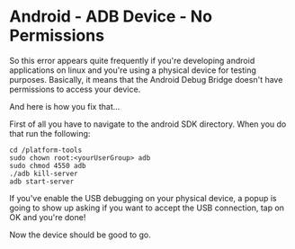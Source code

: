 # Android - ADB Device - No Permissions 

So this error appears quite frequently if you're developing android applications on linux and you're using a physical device for testing purposes. Basically, it means that the Android Debug Bridge doesn't have permissions to access your device.

And here is how you fix that...

First of all you have to navigate to the android SDK directory. When you do that run the following:

	cd /platform-tools
    sudo chown root:<yourUserGroup> adb
    sudo chmod 4550 adb
    ./adb kill-server
    adb start-server

If you've enable the USB debugging on your physical device, a popup is going to show up asking if you want to accept the USB connection, tap on OK and you're done!

Now the device should be good to go.